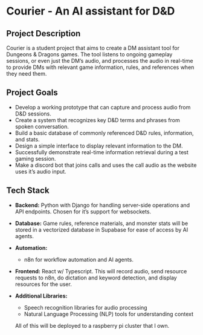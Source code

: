 # Courier - An AI assistant for D&D

## Project Description

Courier is a student project that aims to create a DM assistant tool for Dungeons & Dragons games. The tool listens to ongoing gameplay sessions, or even just the DM’s audio, and processes the audio in real-time to provide DMs with relevant game information, rules, and references when they need them.

## Project Goals

- Develop a working prototype that can capture and process audio from D&D sessions.
- Create a system that recognizes key D&D terms and phrases from spoken conversation.
- Build a basic database of commonly referenced D&D rules, information, and stats.
- Design a simple interface to display relevant information to the DM.
- Successfully demonstrate real-time information retrieval during a test gaming session.
- Make a discord bot that joins calls and uses the call audio as the website uses it’s audio input.

## Tech Stack

- **Backend:** Python with Django for handling server-side operations and API endpoints. Chosen for it’s support for websockets.
- **Database:** Game rules, reference materials, and monster stats will be stored in a vectorized database in Supabase for ease of access by AI agents.
- **Automation:**
    - n8n for workflow automation and AI agents.
- **Frontend:** React w/ Typescript. This will record audio, send resource requests to n8n, do dictation and keyword detection, and display resources for the user.
- **Additional Libraries:**
    - Speech recognition libraries for audio processing
    - Natural Language Processing (NLP) tools for understanding context
    
    All of this will be deployed to a raspberry pi cluster that I own.
    

